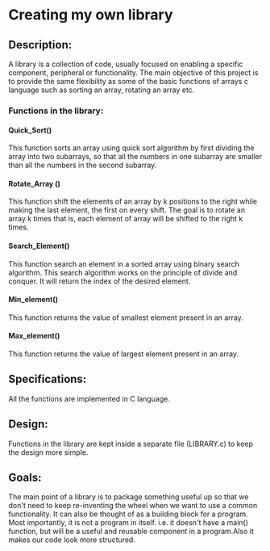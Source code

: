 # Creating my own library
## Description:

A library is a collection of code, usually focused on enabling a specific component, peripheral or functionality. The main objective of this project is to provide the same flexibility as some of the basic functions of arrays c language such as sorting an array, rotating an array etc.
### Functions in the library:
#### Quick_Sort()
This function sorts an array using quick sort algorithm by first dividing the array into two subarrays, so that all the numbers in one subarray are smaller than all the numbers in the second subarray. 
#### Rotate_Array ()
This function shift the elements of an array by k positions to the right while making the last element, the first on every shift. The goal is to rotate an array k times that is, each element of array will be shifted to the right k times.
#### Search_Element()
This function search an element in a sorted array using binary search algorithm. This search algorithm works on the principle of divide and conquer. It will return the index of the desired element.
#### Min_element()
This function returns the value of smallest element present in an array.
#### Max_element()
This function returns the value of largest element present in an array.

## Specifications:
All the functions are implemented in C language.

## Design:
Functions in the library are kept inside a separate file (LIBRARY.c) to keep the design more simple.

## Goals:
The main point of a library is to package something useful up so that we don't need to keep re-inventing the wheel when we want to use a common functionality. It can also be thought of as a building block for a program. Most importantly, it is not a program in itself. i.e. it doesn't have a main() function, but will be a useful and reusable component in a program.Also it makes our code look more structured. 
